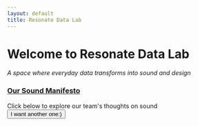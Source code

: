 ```yaml
---
layout: default
title: Resonate Data Lab
---
```


# Welcome to Resonate Data Lab

*A space where everyday data transforms into sound and design*

<div class="manifesto-section">
  <div class="manifesto-content">
    <h3>
      <a href="full_manifesto.md">Our Sound Manifesto</a>
    </h3>
    <div class="manifesto-quote" id="manifestoText">
      Click below to explore our team's thoughts on sound
    </div>
    <div class="manifesto-author" id="manifestoAuthor"></div>
    <button class="new-quote-btn" onclick="randomizeManifesto()">I want another one:)</button>
  </div>
</div>

